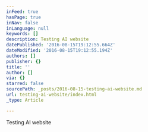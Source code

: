 ```yaml
---
inFeed: true
hasPage: true
inNav: false
inLanguage: null
keywords: []
description: Testing AI website
datePublished: '2016-08-15T19:12:55.664Z'
dateModified: '2016-08-15T19:12:55.194Z'
authors: []
publisher: {}
title: ''
author: []
via: {}
starred: false
sourcePath: _posts/2016-08-15-testing-ai-website.md
url: testing-ai-website/index.html
_type: Article

---
```

Testing AI website